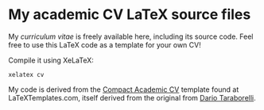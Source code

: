 # My academic CV LaTeX source files

My *curriculum vitae* is freely available here, including its source code.
Feel free to use this LaTeX code as a template for your own CV!

Compile it using XeLaTeX:
```
xelatex cv
```

My code is derived from the 
[Compact Academic CV](https://www.latextemplates.com/template/compact-academic-cv)
template found at LaTeXTemplates.com, itself derived from the original from
[Dario Taraborelli](http://nitens.org/taraborelli/home).
